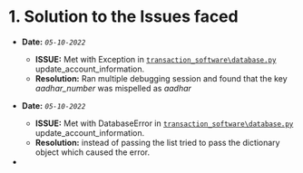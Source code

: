 # 1. Solution to the Issues faced

* **Date:** *`05-10-2022`*
  * **ISSUE:** Met with Exception in [`transaction_software\database.py`][1] update_account_information.
  * **Resolution:** Ran multiple debugging session and found that the key *aadhar_number* was mispelled as *aadhar*

* **Date:** *`05-10-2022`*
  * **ISSUE:** Met with DatabaseError in [`transaction_software\database.py`][1] update_account_information.
  * **Resolution:** instead of passing the list tried to pass the dictionary object which caused the error.

*
<!-- links -->
[1]: ../transaction_software/database.py
